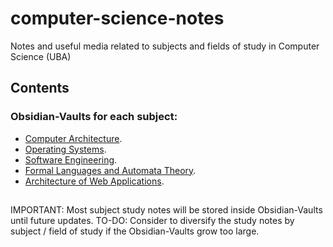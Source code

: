 # computer-science-notes

Notes and useful media related to subjects and fields of study in Computer Science (UBA)

## Contents

### Obsidian-Vaults for each subject:

- [Computer Architecture](https://github.com/Contykpo/computer-science-notes/tree/main/Computer%20Architecture/).
- [Operating Systems](https://github.com/Contykpo/computer-science-notes/tree/main/Operating%20Systems/).
- [Software Engineering](https://github.com/Contykpo/computer-science-notes/tree/main/Software%20Engineering/).
- [Formal Languages and Automata Theory](https://github.com/Contykpo/computer-science-notes/tree/main/Formal%20Languages/).
- [Architecture of Web Applications](https://github.com/Contykpo/computer-science-notes/tree/main/Web%20Applications/).

##

IMPORTANT: Most subject study notes will be stored inside Obsidian-Vaults until future updates.
TO-DO: Consider to diversify the study notes by subject / field of study if the Obsidian-Vaults grow too large.
